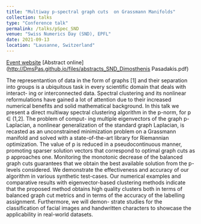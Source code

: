```yaml
---
title: "Multiway p-spectral graph cuts  on Grassmann Manifolds"
collection: talks
type: "Conference talk"
permalink: /talks/pSpec_SND
venue: "Swiss Numerics Day (SND), EPFL"
date: 2021-09-13
location: "Lausanne, Switzerland"
---
```


[Event website](https://snd2021.epfl.ch/program.html)
[Abstract online](http://DmsPas.github.io/files/abstracts_SND_Dimosthenis Pasadakis.pdf)

The representantion of data in the form of graphs [1] and their separation into groups is a ubiquitous task in every scientific domain that deals with interact- ing or interconnected data. Spectral clustering and its nonlinear reformulations have gained a lot of attention due to their increased numerical benefits and solid mathematical background. In this talk we present a direct multiway spectral clustering algorithm in the p-norm, for p ∈ (1,2]. The problem of comput- ing multiple eigenvectors of the graph p-Laplacian, a nonlinear generalization of the standard graph Laplacian, is recasted as an unconstrained minimization problem on a Grassmann manifold and solved with a state-of-the-art library for Riemannian optimization. The value of p is reduced in a pseudocontinuous manner, promoting sparser solution vectors that correspond to optimal graph cuts as p approaches one. Monitoring the monotonic decrease of the balanced graph cuts guarantees that we obtain the best available solution from the p-levels considered. We demonstrate the effectiveness and accuracy of our algorithm in various synthetic test-cases. Our numerical examples and comparative results with eigenvector-based clustering methods indicate that the proposed method obtains high quality clusters both in terms of balanced graph cut metrics and in terms of the accuracy of the labelling assignment. Furthermore, we will demon- strate studies for the classification of facial images and handwritten characters to showcase the applicability in real-world datasets.


